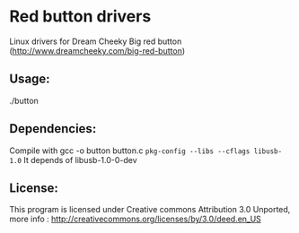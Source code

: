 Red button drivers
=================

Linux drivers for Dream Cheeky Big red button (http://www.dreamcheeky.com/big-red-button)


Usage:
------

./button <program to exec>

Dependencies:
----------

Compile with gcc -o button button.c `pkg-config --libs --cflags libusb-1.0`
It depends of libusb-1.0-0-dev

License:
-------

This program is licensed under Creative commons Attribution 3.0 Unported, more info : http://creativecommons.org/licenses/by/3.0/deed.en_US
